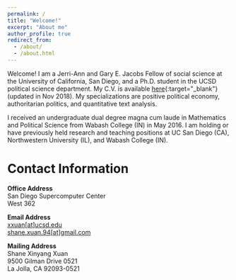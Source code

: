 ```yaml
---
permalink: /
title: "Welcome!"
excerpt: "About me"
author_profile: true
redirect_from: 
  - /about/
  - /about.html
---
```


Welcome! I am a Jerri-Ann and Gary E. Jacobs Fellow of social science at the University of California, San Diego, and a Ph.D. student in the UCSD political science department. My C.V. is available [here](../files/XUAN_CV2018.pdf "cv"){:target="_blank"} (updated in Nov 2018). My specializations are positive political economy, authoritarian politics, and quantitative text analysis.  

I received an undergraduate dual degree magna cum laude in Mathematics and Political Science from Wabash College (IN) in May 2016. I am holding or have previously held research and teaching positions at UC San Diego (CA), Northwestern University (IL), and Wabash College (IN).

Contact Information
======
__Office Address__  
San Diego Supercomputer Center  
West 362  

__Email Address__  
[xxuan[at]ucsd.edu](mailto:shane.xuan.94@gmail.com)  
[shane.xuan.94[at]gmail.com](mailto:shane.xuan.94@gmail.com)  

__Mailing Address__  
Shane Xinyang Xuan  
9500 Gilman Drive 0521  
La Jolla, CA 92093-0521  
